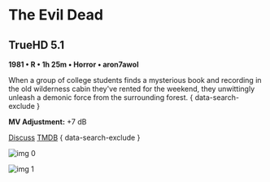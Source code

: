 # The Evil Dead

## TrueHD 5.1

**1981 • R • 1h 25m • Horror • aron7awol**

When a group of college students finds a mysterious book and recording in the old wilderness cabin they've rented for the weekend, they unwittingly unleash a demonic force from the surrounding forest.
{ data-search-exclude }

**MV Adjustment:** +7 dB

[Discuss](https://www.avsforum.com/threads/bass-eq-for-filtered-movies.2995212/post-58420304)  [TMDB](https://www.themoviedb.org/movie/764)
{ data-search-exclude }

![img 0](https://i.imgur.com/qWkU47A.jpg)

![img 1](https://i.imgur.com/aWCZXWK.jpg)

